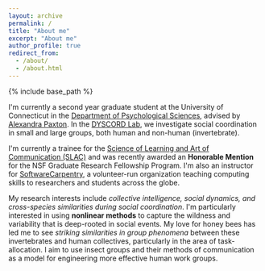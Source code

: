 ```yaml
---
layout: archive
permalink: /
title: "About me"
excerpt: "About me"
author_profile: true
redirect_from:
  - /about/
  - /about.html
---
```

{% include base_path %}

I'm currently a second year graduate student at the University of Connecticut in the [Department of Psychological Sciences](https://psych.uconn.edu/), advised by [Alexandra Paxton](https://alexandrapaxton.com). In the [DYSCORD Lab](https://github.com/dyscord-lab/), we investigate social coordination in small and large groups, both human and non-human (invertebrate).

I'm currently a trainee for the [Science of Learning and Art of Communication (SLAC)](https://slac.uconn.edu/) and was recently awarded an **Honorable Mention** for the NSF Graduate Research Fellowship Program. I'm also an instructor for [SoftwareCarpentry](https://software-carpentry.org/), a volunteer-run organization teaching computing skills to researchers and students across the globe.

My research interests include <i>collective intelligence, social dynamics, and cross-species similarities during social coordination</i>. I'm particularly interested in using **nonlinear methods** to capture the wildness and variability that is deep-rooted in social events. My love for honey bees has led me to see <i>striking similarities in group phenomena</i> between these invertebrates and human collectives, particularly in the area of task-allocation. I aim to use insect groups and their methods of communication as a model for engineering more effective human work groups.
